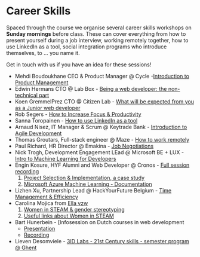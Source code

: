 # Career Skills

Spaced through the course we organise several career skills workshops on **Sunday mornings** before class. These can cover everything from how to present yourself during a job interview, working remotely together, how to use LinkedIn as a tool, social integration programs who introduce themselves, to ... you name it.

Get in touch with us if you have an idea for these sessions!

* Mehdi Boudoukhane CEO & Product Manager @ Cycle -[Introduction to Product Management](https://app.ludus.one/8bf64bb6-8f28-4895-825d-473e128a86fc#1)
* Edwin Hermans CTO @ Lab Box - [Being a web developer: the non-technical part](https://github.com/HackYourFutureBelgium/home/tree/8b3f2af4f4ac15d18ed828804176101472fe1076/curriculum/HYF%20-%20Being%20a%20developer\_%20the%20non-technical%20part.pdf)
* Koen GremmelPrez CTO @ Citizen Lab - [What will be expected from you as a Junior web developer](https://docs.google.com/presentation/d/1mUWeyNE4s1cJowZSHOZBEYRqTPEoRBvdOV9BoTtSTuA/edit#slide=id.p)
* Rob Segers - [How to Increase Focus & Productivity](https://github.com/HackYourFutureBelgium/hack-the-talks/blob/master/How\_to\_increase\_focus%26productivity.pdf)
* Sanna Toropainen - [How to use LinkedIn as a tool](https://github.com/HackYourFutureBelgium/hack-the-talks/blob/master/How%20to%20use%20LinkedIn.pdf)
* Arnaud Nisez, IT Manager & Scrum @ Keytrade Bank - [Introduction to Agile Development](https://vimeo.com/493035855/b4e2d05fa4)
* Thomas Groutars, Full-stack engineer @ Maze - [How to work remotely](https://vimeo.com/428942870)
* Paul Richard, HR Director @ Emakina - [Job Negotiations](https://vimeo.com/485055014)
* Nick Trogh, Development Engagement LEad @ Microsoft BE + LUX - [Intro to Machine Learning for Developers](https://vimeo.com/485055014)
* Engin Kosure, HYF Alumni and Web Developer @ Cronos - [Full session recording](https://vimeo.com/517766065)
  1. [Project Selection & Implementation, a case study](https://www.slideshare.net/KatoK1/hyf-project-ideas02)
  2. [Microsoft Azure Machine Learning - Documentation](https://www.slideshare.net/KatoK1/hyf-azure-ml1-243430862)
* Lizhen Xu, Partnership Lead @ HackYourFuture Belgium - [Time Management & Efficiency](https://vimeo.com/535481731)
* Carolina Mojica from [Ella vzw](https://ellavzw.be)
  1. [Women in STEAM & gender stereotyping](https://github.com/HackYourFutureBelgium/career-skills-sessions/blob/master/Gender-Stereotypes\_Ellavzw.pdf)
  2. [Useful links about Women in STEAM](https://github.com/HackYourFutureBelgium/career-skills-sessions/blob/master/Ellavzw\_usefullinks.pdf)
* Bart Hunerbein - \[Infosession on Dutch courses in web development
  * [Presentation](https://www.canva.com/design/DAEg42UnJOQ/akmnXnpruFqIwkE9ZYNP6A/view#4)
  * [Recording](https://vimeo.com/566020016/f6a307f2b0)
* Lieven Desomviele - [3ID Labs - 21st Century skills - semester program @ Ghent](https://vimeo.com/565214544)
